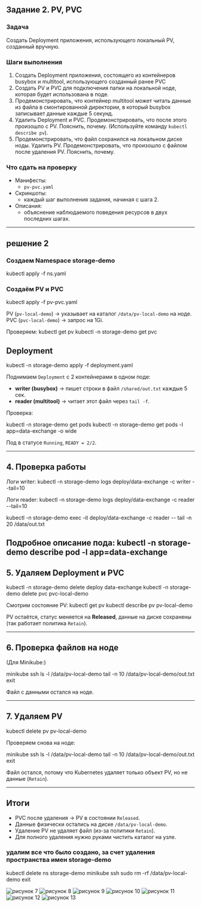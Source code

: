 
## Задание 2. PV, PVC
### Задача
Создать Deployment приложения, использующего локальный PV, созданный вручную.

### Шаги выполнения
1. Создать Deployment приложения, состоящего из контейнеров busybox и multitool, использующего созданный ранее PVC
2. Создать PV и PVC для подключения папки на локальной ноде, которая будет использована в поде.
3. Продемонстрировать, что контейнер multitool может читать данные из файла в смонтированной директории, в который busybox записывает данные каждые 5 секунд. 
4. Удалить Deployment и PVC. Продемонстрировать, что после этого произошло с PV. Пояснить, почему. (Используйте команду `kubectl describe pv`).
5. Продемонстрировать, что файл сохранился на локальном диске ноды. Удалить PV.  Продемонстрировать, что произошло с файлом после удаления PV. Пояснить, почему.


### Что сдать на проверку
- Манифесты:
  - `pv-pvc.yaml`
- Скриншоты:
  - каждый шаг выполнения задания, начиная с шага 2.
- Описания:
  - объяснение наблюдаемого поведения ресурсов в двух последних шагах.

------

## решение 2

### Создаем Namespace storage-demo
kubectl apply -f ns.yaml

###  Создаём PV и PVC
kubectl apply -f pv-pvc.yaml  

PV (`pv-local-demo`) → указывает на каталог `/data/pv-local-demo` на ноде.   
PVC (`pvc-local-demo`) → запрос на 1Gi.   

Проверяем: 
kubectl get pv
kubectl -n storage-demo get pvc
 
 
## Deployment
kubectl -n storage-demo apply -f deployment.yaml
 
Поднимаем `Deployment` с 2 контейнерами в одном поде:
- **writer (busybox)** → пишет строки в файл `/shared/out.txt` каждые 5 сек.  
- **reader (multitool)** → читает этот файл через `tail -f`.  

Проверка:
 
kubectl -n storage-demo get pods
kubectl -n storage-demo get pods -l app=data-exchange -o wide
 
Под в статусе `Running`, `READY = 2/2`.

---

## 4. Проверка работы
Логи writer:
kubectl -n storage-demo logs deploy/data-exchange -c writer --tail=10


Логи reader:
kubectl -n storage-demo logs deploy/data-exchange -c reader --tail=10
 
kubectl -n storage-demo exec -it deploy/data-exchange -c reader -- tail -n 20 /data/out.txt

Подробное описание пода:
kubectl -n storage-demo describe pod -l app=data-exchange
---

## 5. Удаляем Deployment и PVC
kubectl -n storage-demo delete deploy data-exchange
kubectl -n storage-demo delete pvc pvc-local-demo


Смотрим состояние PV:
kubectl get pv
kubectl describe pv pv-local-demo

PV остаётся, статус меняется на **Released**, данные на диске сохранены (так работает политика `Retain`).

---

## 6. Проверка файлов на ноде
(Для Minikube:)
 
minikube ssh
ls -l /data/pv-local-demo
tail -n 10 /data/pv-local-demo/out.txt
exit
 
Файл с данными остался на ноде.

---

## 7. Удаляем PV

kubectl delete pv pv-local-demo


Проверяем снова на ноде:

minikube ssh
ls -l /data/pv-local-demo
tail -n 10 /data/pv-local-demo/out.txt
exit

Файл остался, потому что Kubernetes удаляет только объект PV, но не данные (`Retain`).

---

## Итоги
- PVC после удаления → PV в состоянии `Released`.  
- Данные физически остались на диске `/data/pv-local-demo`.  
- Удаление PV не удаляет файл (из-за политики `Retain`).  
- Для полного удаления нужно руками чистить каталог на узле.  


### удалим все что было создано, за счет удаления пространства имен **storage-demo**
kubectl delete ns storage-demo
minikube ssh
sudo rm -rf /data/pv-local-demo
exit


![рисунок 7](https://github.com/ysatii/kuber-homeworks2.1/blob/main/img/img_7.jpg)
![рисунок 8](https://github.com/ysatii/kuber-homeworks2.1/blob/main/img/img_8.jpg)
![рисунок 9](https://github.com/ysatii/kuber-homeworks2.1/blob/main/img/img_9.jpg)
![рисунок 10](https://github.com/ysatii/kuber-homeworks2.1/blob/main/img/img_10.jpg)
![рисунок 11](https://github.com/ysatii/kuber-homeworks2.1/blob/main/img/img_11.jpg)
![рисунок 12](https://github.com/ysatii/kuber-homeworks2.1/blob/main/img/img_12.jpg)
![рисунок 13](https://github.com/ysatii/kuber-homeworks2.1/blob/main/img/img_13.jpg)


